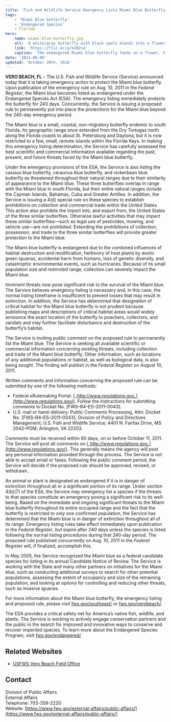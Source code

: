 ```yaml
---
title: 'Fish and Wildlife Service Emergency Lists Miami Blue Butterfly as Endangered'
tags:
    - 'Miami Blue butterfly'
    - 'Endangered Species'
    - Florida
hero:
    name: miami-blue-butterfly.jpg
    alt: 'A white/gray butterfly with black spots blends into a flower bloom of similar color and markings.'
    link: 'https://flic.kr/p/bJQ2s4'
    caption: 'The endangered Miami blue butterfly feeds on a flower. © Holly Salvato. Used with permission.'
date: '2011-08-09'
updated: 'October 20th, 2016'
---
```


**VERO BEACH, FL** – The U.S. Fish and Wildlife Service (Service) announced today that it is taking emergency action to protect the Miami blue butterfly. Upon publication of the emergency rule on Aug. 10, 2011 in the _Federal Register_, the Miami blue becomes listed as endangered under the Endangered Species Act (ESA). The emergency listing immediately protects the butterfly for 240 days. Concurrently, the Service is issuing a proposed rule to permanently put into place the protections for the Miami blue beyond the 240-day emergency period.

The Miami blue is a small, coastal, non-migratory butterfly endemic to south Florida. Its geographic range once extended from the Dry Tortugas north along the Florida coasts to about St. Petersburg and Daytona, but it is now restricted to a few, small, remote islands within the Florida Keys. In making this emergency listing determination, the Service has carefully assessed the best scientific and commercial information available regarding the past, present, and future threats faced by the Miami blue butterfly.

Under the emergency provisions of the ESA, the Service is also listing the cassius blue butterfly, ceraunus blue butterfly, and nickerbean blue butterfly as threatened throughout their natural ranges due to their similarity of appearance to the Miami blue. These three butterflies overlap in range with the Miami blue in south Florida, but their entire natural ranges include the Cayman Islands, Bahamas, Cuba and Greater Antilles. In addition, the Service is issuing a 4(d) special rule on these species to establish prohibitions on collection and commercial trade within the United States. This action also prohibits the import into, and export from, the United States of the three similar butterflies. Otherwise lawful activities that may impact these similar butterflies—such as legal use of pesticides, mowing, and vehicle use—are not prohibited. Extending the prohibitions of collection, possession, and trade to the three similar butterflies will provide greater protection to the Miami blue.

The Miami blue butterfly is endangered due to the combined influences of habitat destruction and modification, herbivory of host plants by exotic green iguanas, accidental harm from humans, loss of genetic diversity, and catastrophic environmental events, such as hurricanes. Because of its small population size and restricted range, collection can severely impact the Miami blue.

Imminent threats now pose significant risk to the survival of the Miami blue. The Service believes emergency listing is necessary and, in this case, the normal listing timeframe is insufficient to prevent losses that may result in extinction. In addition, the Service has determined that designation of critical habitat for the Miami blue butterfly is not prudent because publishing maps and descriptions of critical habitat areas would widely announce the exact location of the butterfly to poachers, collectors, and vandals and may further facilitate disturbance and destruction of the butterfly’s habitat.

The Service is inviting public comment on the proposed rule to permanently list the Miami blue. The Service is seeking all available scientific or commercial information concerning existing threats, including collection and trade of the Miami blue butterfly. Other information, such as locations of any additional populations or habitat, as well as biological data, is also being sought. The finding will publish in the _Federal Register_ on August 10, 2011.

Written comments and information concerning the proposed rule can be submitted by one of the following methods:

*   Federal eRulemaking Portal: [_http://www.regulations.gov_](http://www.regulations.gov/). Follow the instructions for submitting comments to Docket No. [FWS–R4–ES–2011–0043].
*   U.S. mail or hand-delivery: Public Comments Processing, Attn: Docket No. [FWS–R4–ES–2011–0043]; Division of Policy and Directives Management; U.S. Fish and Wildlife Service; 4401 N. Fairfax Drive, MS 2042–PDM; Arlington, VA 22203.

Comments must be received within 60 days, on or before October 11, 2011\. The Service will post all comments on [_http://www.regulations.gov_](http://www.regulations.gov/). This generally means the agency will post any personal information provided through the process. The Service is not able to accept email or faxes. Following the public comment period, the Service will decide if the proposed rule should be approved, revised, or withdrawn.

An animal or plant is designated as endangered if it is in danger of extinction throughout all or a significant portion of its range. Under section 4(b)(7) of the ESA, the Service may emergency list a species if the threats to that species constitute an emergency posing a significant risk to its well-being. Based on the immediate and ongoing significant threats to the Miami blue butterfly throughout its entire occupied range and the fact that the butterfly is restricted to only one confirmed population, the Service has determined that the Miami blue is in danger of extinction throughout all of its range. Emergency listing rules take effect immediately upon publication in the _Federal Register_, but expire after 240 days unless the species is listed following the normal listing procedures during that 240-day period. The proposed rule published concurrently on Aug. 10, 2011 in the _Federal Register_ will, if finalized, accomplish this.

In May 2005, the Service recognized the Miami blue as a federal candidate species for listing in its annual Candidate Notice of Review. The Service is working with the State and many other partners on initiatives for the Miami blue, such as conducting additional surveys to search for other potential populations, assessing the extent of occupancy and size of the remaining population, and looking at options for controlling and reducing other threats, such as invasive iguanas.

For more information about the Miami blue butterfly, the emergency listing and proposed rule, please visit [fws.gov/southeast/](http://www.fws.gov/southeast/) or [fws.gov/verobeach/](http://www.fws.gov/verobeach/).

The ESA provides a critical safety net for America’s native fish, wildlife, and plants. The Service is working to actively engage conservation partners and the public in the search for improved and innovative ways to conserve and recover imperiled species. To learn more about the Endangered Species Program, visit [fws.gov/endangered/](http://www.fws.gov/endangered/)

## Related Websites

 - [USFWS Vero Beach Field Office](http://www.fws.gov/verobeach/)

## Contact

Division of Public Affairs  
External Affairs  
Telephone: 703-358-2220  
Website: [https://www.fws.gov/external-affairs/public-affairs/](https://www.fws.gov/external-affairs/public-affairs/)
